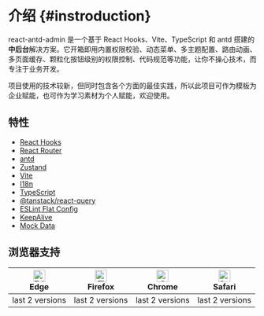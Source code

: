 # 介绍 {#instroduction}

react-antd-admin 是一个基于 React Hooks、Vite、TypeScript 和 antd 搭建的**中后台**解决方案。它开箱即用内置权限校验、动态菜单、多主题配置、路由动画、多页面缓存、颗粒化按钮级别的权限控制、代码规范等功能，让你不操心技术，而专注于业务开发。

项目使用的技术较新，但同时包含各个方面的最佳实践，所以此项目可作为模板为企业赋能，也可作为学习素材为个人赋能，欢迎使用。

## 特性

- [React Hooks](https://react.dev/)
- [React Router](https://reactrouter.com/)
- [antd](https://ant.design/index-cn/)
- [Zustand](https://zustand-demo.pmnd.rs/)
- [Vite](https://vitejs.dev/)
- [I18n](https://react.i18next.com/)
- [TypeScript](https://www.typescriptlang.org/)
- [@tanstack/react-query](https://tanstack.com/query/latest/docs/framework/react/overview)
- [ESLint Flat Config](https://eslint.org/docs/latest/use/configure/configuration-files-new/)
- [KeepAlive](https://github.com/irychen/keepalive-for-react)
- [Mock Data](https://github.com/condorheroblog/vite-plugin-fake-server)

## 浏览器支持

| [<img src="https://raw.githubusercontent.com/alrra/browser-logos/master/src/edge/edge_48x48.png" alt=" Edge" width="24px" height="24px" />](http://godban.github.io/browsers-support-badges/)<br>Edge | [<img src="https://raw.githubusercontent.com/alrra/browser-logos/master/src/firefox/firefox_48x48.png" alt="Firefox" width="24px" height="24px" />](http://godban.github.io/browsers-support-badges/)<br>Firefox | [<img src="https://raw.githubusercontent.com/alrra/browser-logos/master/src/chrome/chrome_48x48.png" alt="Chrome" width="24px" height="24px" />](http://godban.github.io/browsers-support-badges/)<br>Chrome | [<img src="https://raw.githubusercontent.com/alrra/browser-logos/master/src/safari/safari_48x48.png" alt="Safari" width="24px" height="24px" />](http://godban.github.io/browsers-support-badges/)<br>Safari |
|-------------------------------------------------------------------------------------------------------------------------------------------------------------------------------------------------------|------------------------------------------------------------------------------------------------------------------------------------------------------------------------------------------------------------------|--------------------------------------------------------------------------------------------------------------------------------------------------------------------------------------------------------------|--------------------------------------------------------------------------------------------------------------------------------------------------------------------------------------------------------------|
| last 2 versions                                                                                                                                                                                       | last 2 versions                                                                                                                                                                                                  | last 2 versions                                                                                                                                                                                              | last 2 versions                                                                                                                                                                                              |
